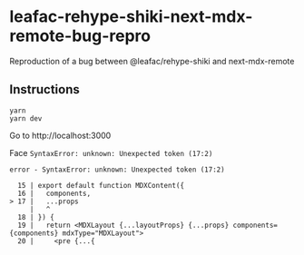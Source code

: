 # leafac-rehype-shiki-next-mdx-remote-bug-repro

Reproduction of a bug between @leafac/rehype-shiki and next-mdx-remote

## Instructions

```
yarn
yarn dev
```

Go to http://localhost:3000

Face `SyntaxError: unknown: Unexpected token (17:2)`

```
error - SyntaxError: unknown: Unexpected token (17:2)

  15 | export default function MDXContent({
  16 |   components,
> 17 |   ...props
     |   ^
  18 | }) {
  19 |   return <MDXLayout {...layoutProps} {...props} components={components} mdxType="MDXLayout">
  20 |     <pre {...{
```
